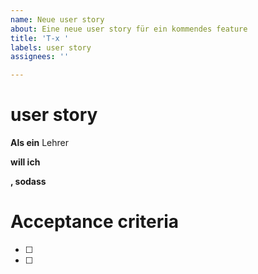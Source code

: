 ```yaml
---
name: Neue user story
about: Eine neue user story für ein kommendes feature
title: 'T-x '
labels: user story
assignees: ''

---
```


# user story
**Als ein**
Lehrer

**will ich**


**, sodass**



# Acceptance criteria
- [ ] 
- [ ] 
